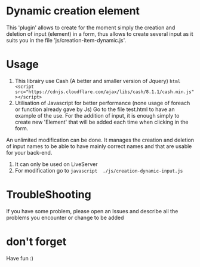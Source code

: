 # Dynamic creation element
This 'plugin' allows to create for the moment simply the creation and deletion of input (element) in a form, 
thus allows to create several input as it suits you in the file 'js/creation-item-dynamic.js'.

# Usage

  1. This librairy use Cash (A better and smaller version of Jquery) ```html
    <script src="https://cdnjs.cloudflare.com/ajax/libs/cash/8.1.1/cash.min.js"></script>
    ```
  3. Utilisation of Javascript for better performance (none usage of foreach or function already gave by Js)
Go to the file test.html to have an example of the use. 
For the addition of input, it is enough simply to create new 'Element' that will be added each time when clicking in the form.

An unlimited modification can be done. 
It manages the creation and deletion of input names to be able to have mainly correct names and that are usable for your back-end.

  1. It can only be used on LiveServer
  2. For modification go to ```javascript 
            ./js/creation-dynamic-input.js
            ``` 

# TroubleShooting

If you have some problem, please open an Issues and describe all the problems you encounter or change to be added


# don't forget

Have fun :)
